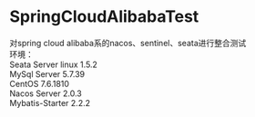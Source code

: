 # SpringCloudAlibabaTest
对spring cloud alibaba系的nacos、sentinel、seata进行整合测试<br>
环境：<br>
Seata Server linux 1.5.2<br>
MySql Server 5.7.39<br>
CentOS 7.6.1810<br>
Nacos Server 2.0.3<br>
Mybatis-Starter 2.2.2
